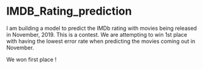# IMDB_Rating_prediction
I am building a model to predict the IMDb rating with movies being released in November, 2019. This is a contest. We are attempting to win 1st place with having the lowest error rate when predicting the movies coming out in November.

We won first place !
